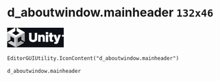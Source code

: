 # d_aboutwindow.mainheader `132x46`
<img src="/img/d_aboutwindow.mainheader.png" width=132 height=46>

``` CSharp
EditorGUIUtility.IconContent("d_aboutwindow.mainheader")
```
```
d_aboutwindow.mainheader
```
